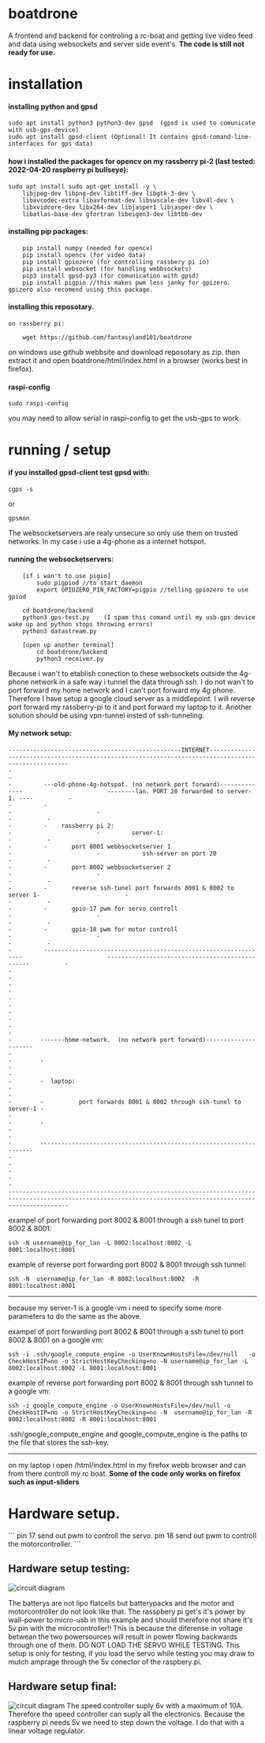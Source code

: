 # boatdrone
A frontend and backend for controling a rc-boat and getting live video feed and data using websockets and server side event's.
**The code is still not ready for use.**

# installation
#### installing python and gpsd
```
sudo apt install python3 python3-dev gpsd  (gpsd is used to comunicate with usb-gps-device)
sudo apt install gpsd-client (Optional! It contains gpsd-comand-line-interfaces for gps data)
```
#### how i installed the packages for opencv on my rassberry pi-2 (last tested: 2022-04-20 raspberry pi bullseye):
```
sudo apt install sudo apt-get install -y \
	libjpeg-dev libpng-dev libtiff-dev libgtk-3-dev \
	libavcodec-extra libavformat-dev libswscale-dev libv4l-dev \
	libxvidcore-dev libx264-dev libjasper1 libjasper-dev \
	libatlas-base-dev gfortran libeigen3-dev libtbb-dev
```
#### installing pip packages:
```
	pip install numpy (needed for opencv)
	pip install opencv (for video data)
	pip install gpiozero (for controlling rassbery pi io)
	pip install websocket (for handling webbsockets)
	pip3 install gpsd-py3 (for comunication with gpsd)
	pip install pigpio //this makes pwm less janky for gpizero. gpizero also recomend using this package. 
```
#### installing this reposotary.
	on rassberry pi: 
```
	wget https://github.com/fantasyland101/boatdrone
```
on windows use github webbsite and download reposotary as zip. then extract it and open boatdrone/html/index.html in a browser (works best in firefox). 
#### raspi-config
```
sudo raspi-config
```
you may need to allow serial in raspi-config to get the usb-gps to work.
# running / setup
#### if you installed gpsd-client test gpsd with: 
```
cgps -s 
```
or
```
gpsmon
```
The websocketservers are realy unsecure so only use them on trusted networks.
In my case i use a 4g-phone as a internet hotspot.
#### running the websocketservers:
```
	[if i wan't to use pigio]
		sudo pigpiod //to start daemon
		export GPIOZERO_PIN_FACTORY=pigpio //telling gpiozero to use gpiod

	cd boatdrone/backend
	python3 gps-test.py    (I spam this comand until my usb-gps device wake up and python stops throwing errors)
	python3 datastream.py
	
	[open up another terminal]
		cd boatdrone/backend
		python3 receiver.py
```
Because i wan't to etablish conection to these websockets outside the 4g-phone network in a safe way i tunnel the data through ssh.
I do not wan't to port forward my home network and I can't port forward my 4g phone.
Therefore I have setup a google cloud server as a middlepoint.
I will reverse port forward my rassberry-pi to it and port forward my laptop to it.
Another solution should be using vpn-tunnel insted of ssh-tunneling. 

#### My network setup:
```
-------------------------------------------------INTERNET----------------------------------------------------------------------------------------------------
-                                                                                                                                                           -
-         ---old-phone-4g-hotspot. (no network port forward)--------------                        --------lan. PORT 20 forwarded to server-1. ----          -
-         -                                                              -                        -                                              -          -
-         -    rassberry pi 2:                                           -                        -         server-1:                            -          -
-         -       port 8001 webbsocketserver 1                           -                        -            ssh-server on port 20             -          -       
-         -       port 8002 webbsocketserver 2                           -                        -                                              -          -
-         -       reverse ssh-tunel port forwards 8001 & 8002 to server 1-                        -                                              -          -       
-         -       gpio-17 pwm for servo controll                         -                        -                                              -          -
-         -       gpio-18 pwm for motor controll                         -                        -                                              -          -
-         ----------------------------------------------------------------                        ------------------------------------------------          -
-                                                                                                                                                           -
-                                                                                                                                                           - 
-                                                                                                                                                           -
-                                                                                                                                                           - 
-                                                                                                                                                           -
-        -------home-network.  (no network port forward)---------------------                                                                               -
-        -                                                                  -                                                                               - 
-        -	laptop:                                                     -                                                                               -
-        -          port forwards 8001 & 8002 through ssh-tunel to server-1 -                                                                               - 
-        -                                                                  -                                                                               - 
-        --------------------------------------------------------------------                                                                               -
-                                                                                                                                                           -
-                                                                                                                                                           -
-------------------------------------------------------------------------------------------------------------------------------------------------------------

```
exampel of port forwarding port 8002 & 8001 through a ssh tunel to port 8002 & 8001:
```
ssh -N username@ip_for_lan -L 8002:localhost:8002 -L  8001:localhost:8001
```
example of reverse port forwarding port 8002 & 8001 through ssh tunnel:
```
ssh -N  username@ip_for_lan -R 8002:localhost:8002  -R 8001:localhost:8001
```
---

because my server-1 is a google-vm i need to specify some more parameters to do the same as the above.

exampel of port forwarding port 8002 & 8001 through a ssh tunel to port 8002 & 8001 on a google vm:
```
ssh -i .ssh/google_compute_engine -o UserKnownHostsFile=/dev/null   -o CheckHostIP=no -o StrictHostKeyChecking=no -N username@ip_for_lan -L 8002:localhost:8002 -L 8001:localhost:8001
```

example of reverse port forwarding port 8002 & 8001 through ssh tunnel to a google vm:
```
ssh -i google_compute_engine -o UserKnownHostsFile=/dev/null -o CheckHostIP=no -o StrictHostKeyChecking=no -N  username@ip_for_lan -R 8002:localhost:8002 -R 8001:localhost:8001 
```
.ssh/google_compute_engine and google_compute_engine is the paths to the file that stores the ssh-key.

---

on my laptop i open /html/index.html in my firefox webb browser and can from there controll my rc boat. 
**Some of the code only works on firefox such as input-sliders**

# Hardware setup.
´´´
pin 17 send out pwm to controll the servo.
pin 18 send out pwm to controll the motorcontroller.
´´´
## Hardware setup testing:
![circuit diagram](https://github.com/fantasyland101/boatdrone/blob/main/boat.png)

The batterys are not lipo flatcells but batterypacks and the motor and motorcontroller do not look like that. 
The rasspbery pi get's it's power by wall-power to micro-usb in this example and should therefore not share it's 5v pin with the microcontroller!! 
This is because the diferense in voltage betwean the two powersources will result in power flowing backwards through one of them.
DO NOT LOAD THE SERVO WHILE TESTING.
This setup is only for testing, if you load the servo while testing you may draw to mutch amprage through the 5v conector of the raspbery pi.
## Hardware setup final:
![circuit diagram](https://github.com/fantasyland101/boatdrone/blob/main/boat_final.png) 
The speed controller suply 6v with a maximum of 10A. Therefore the speed controller can suply all the electronics. Because the raspberry pi needs 5v we need to step down the voltage. I do that with a linear voltage regulator. 

